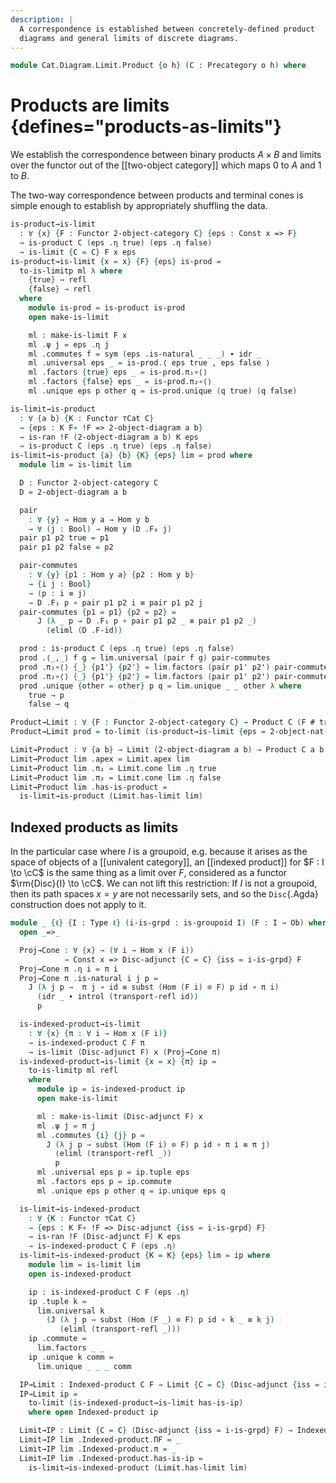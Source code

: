 ```yaml
---
description: |
  A correspondence is established between concretely-defined product
  diagrams and general limits of discrete diagrams.
---
```


<!--
```agda
open import Cat.Instances.Shape.Terminal
open import Cat.Diagram.Product.Indexed
open import Cat.Instances.Shape.Two
open import Cat.Diagram.Limit.Base
open import Cat.Instances.Discrete
open import Cat.Functor.Constant
open import Cat.Functor.Kan.Base
open import Cat.Diagram.Product
open import Cat.Prelude

open import Data.Bool
```
-->

```agda
module Cat.Diagram.Limit.Product {o h} (C : Precategory o h) where
```

<!--
```agda
open import Cat.Reasoning C

open is-product
open Product
open Functor
open _=>_
```
-->

# Products are limits {defines="products-as-limits"}

We establish the correspondence between binary products $A \times B$ and
limits over the functor out of the [[two-object category]] which maps $0$
to $A$ and $1$ to $B$.

The two-way correspondence between products and terminal cones is
simple enough to establish by appropriately shuffling the data.

```agda
is-product→is-limit
  : ∀ {x} {F : Functor 2-object-category C} {eps : Const x => F}
  → is-product C (eps .η true) (eps .η false)
  → is-limit {C = C} F x eps
is-product→is-limit {x = x} {F} {eps} is-prod =
  to-is-limitp ml λ where
    {true} → refl
    {false} → refl
  where
    module is-prod = is-product is-prod
    open make-is-limit

    ml : make-is-limit F x
    ml .ψ j = eps .η j
    ml .commutes f = sym (eps .is-natural _ _ _) ∙ idr _
    ml .universal eps _ = is-prod.⟨ eps true , eps false ⟩
    ml .factors {true} eps _ = is-prod.π₁∘⟨⟩
    ml .factors {false} eps _ = is-prod.π₂∘⟨⟩
    ml .unique eps p other q = is-prod.unique (q true) (q false)

is-limit→is-product
  : ∀ {a b} {K : Functor ⊤Cat C}
  → {eps : K F∘ !F => 2-object-diagram a b}
  → is-ran !F (2-object-diagram a b) K eps
  → is-product C (eps .η true) (eps .η false)
is-limit→is-product {a} {b} {K} {eps} lim = prod where
  module lim = is-limit lim

  D : Functor 2-object-category C
  D = 2-object-diagram a b

  pair
    : ∀ {y} → Hom y a → Hom y b
    → ∀ (j : Bool) → Hom y (D .F₀ j)
  pair p1 p2 true = p1
  pair p1 p2 false = p2

  pair-commutes
    : ∀ {y} {p1 : Hom y a} {p2 : Hom y b}
    → {i j : Bool}
    → (p : i ≡ j)
    → D .F₁ p ∘ pair p1 p2 i ≡ pair p1 p2 j
  pair-commutes {p1 = p1} {p2 = p2} =
      J (λ _ p → D .F₁ p ∘ pair p1 p2 _ ≡ pair p1 p2 _)
        (eliml (D .F-id))

  prod : is-product C (eps .η true) (eps .η false)
  prod .⟨_,_⟩ f g = lim.universal (pair f g) pair-commutes
  prod .π₁∘⟨⟩ {_} {p1'} {p2'} = lim.factors (pair p1' p2') pair-commutes
  prod .π₂∘⟨⟩ {_} {p1'} {p2'} = lim.factors (pair p1' p2') pair-commutes
  prod .unique {other = other} p q = lim.unique _ _ other λ where
    true → p
    false → q

Product→Limit : ∀ {F : Functor 2-object-category C} → Product C (F # true) (F # false) → Limit F
Product→Limit prod = to-limit (is-product→is-limit {eps = 2-object-nat-trans _ _} (has-is-product prod))

Limit→Product : ∀ {a b} → Limit (2-object-diagram a b) → Product C a b
Limit→Product lim .apex = Limit.apex lim
Limit→Product lim .π₁ = Limit.cone lim .η true
Limit→Product lim .π₂ = Limit.cone lim .η false
Limit→Product lim .has-is-product =
  is-limit→is-product (Limit.has-limit lim)
```

## Indexed products as limits

In the particular case where $I$ is a groupoid, e.g. because it arises
as the space of objects of a [[univalent category]], an [[indexed product]] for
$F : I \to \cC$ is the same thing as a limit over $F$, considered as
a functor $\rm{Disc}{I} \to \cC$. We can not lift this restriction: If
$I$ is not a groupoid, then its path spaces $x = y$ are not necessarily
sets, and so the `Disc`{.Agda} construction does not apply to it.

```agda
module _ {ℓ} {I : Type ℓ} (i-is-grpd : is-groupoid I) (F : I → Ob) where
  open _=>_

  Proj→Cone : ∀ {x} → (∀ i → Hom x (F i))
            → Const x => Disc-adjunct {C = C} {iss = i-is-grpd} F
  Proj→Cone π .η i = π i
  Proj→Cone π .is-natural i j p =
    J (λ j p →  π j ∘ id ≡ subst (Hom (F i) ⊙ F) p id ∘ π i)
      (idr _ ∙ introl (transport-refl id))
      p

  is-indexed-product→is-limit
    : ∀ {x} {π : ∀ i → Hom x (F i)}
    → is-indexed-product C F π
    → is-limit (Disc-adjunct F) x (Proj→Cone π)
  is-indexed-product→is-limit {x = x} {π} ip =
    to-is-limitp ml refl
    where
      module ip = is-indexed-product ip
      open make-is-limit

      ml : make-is-limit (Disc-adjunct F) x
      ml .ψ j = π j
      ml .commutes {i} {j} p =
        J (λ j p → subst (Hom (F i) ⊙ F) p id ∘ π i ≡ π j)
          (eliml (transport-refl _))
          p
      ml .universal eps p = ip.tuple eps
      ml .factors eps p = ip.commute
      ml .unique eps p other q = ip.unique eps q

  is-limit→is-indexed-product
    : ∀ {K : Functor ⊤Cat C}
    → {eps : K F∘ !F => Disc-adjunct {iss = i-is-grpd} F}
    → is-ran !F (Disc-adjunct F) K eps
    → is-indexed-product C F (eps .η)
  is-limit→is-indexed-product {K = K} {eps} lim = ip where
    module lim = is-limit lim
    open is-indexed-product

    ip : is-indexed-product C F (eps .η)
    ip .tuple k =
      lim.universal k
        (J (λ j p → subst (Hom (F _) ⊙ F) p id ∘ k _ ≡ k j)
           (eliml (transport-refl _)))
    ip .commute =
      lim.factors _ _
    ip .unique k comm =
      lim.unique _ _ _ comm

  IP→Limit : Indexed-product C F → Limit {C = C} (Disc-adjunct {iss = i-is-grpd} F)
  IP→Limit ip =
    to-limit (is-indexed-product→is-limit has-is-ip)
    where open Indexed-product ip

  Limit→IP : Limit {C = C} (Disc-adjunct {iss = i-is-grpd} F) → Indexed-product C F
  Limit→IP lim .Indexed-product.ΠF = _
  Limit→IP lim .Indexed-product.π = _
  Limit→IP lim .Indexed-product.has-is-ip =
    is-limit→is-indexed-product (Limit.has-limit lim)
```
